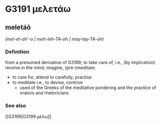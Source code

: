 # G3191 μελετάω

## meletáō

_(mel-et-ah'-o | meh-leh-TA-oh | may-lay-TA-oh)_

### Definition

from a presumed derivative of G3199; to take care of, i.e., (by implication) revolve in the mind; imagine, (pre-)meditate; 

- to care for, attend to carefully, practise
- to meditate i.e., to devise, contrive
  - used of the Greeks of the meditative pondering and the practice of orators and rhetoricians

### See also

[[G3199|G3199 μέλω]]
